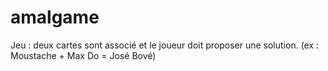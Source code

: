 # amalgame
Jeu : deux cartes sont associé et le joueur doit proposer une solution. (ex : Moustache + Max Do = José Bové)
